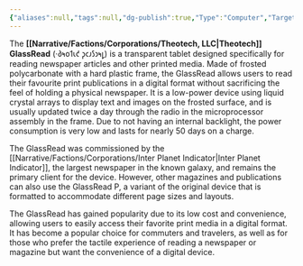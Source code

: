 ```yaml
---
{"aliases":null,"tags":null,"dg-publish":true,"Type":"Computer","Target Market":["Consumer"],"Universal Name":"·𐑔𐑰𐑴𐑑𐑧𐑒 𐑜𐑤𐑨𐑕𐑮𐑰𐑛","permalink":"/narrative/concepts/tech/theotech-products/theotech-glass-read/","dgPassFrontmatter":true}
---
```


The **[[Narrative/Factions/Corporations/Theotech, LLC\|Theotech]] GlassRead** (·𐑔𐑰𐑴𐑑𐑧𐑒 𐑜𐑤𐑨𐑕𐑮𐑰𐑛) is a transparent tablet designed specifically for reading newspaper articles and other printed media. Made of frosted polycarbonate with a hard plastic frame, the GlassRead allows users to read their favourite print publications in a digital format without sacrificing the feel of holding a physical newspaper. It is a low-power device using liquid crystal arrays to display text and images on the frosted surface, and is usually updated twice a day through the radio in the microprocessor assembly in the frame. Due to not having an internal backlight, the power consumption is very low and lasts for nearly 50 days on a charge. 

The GlassRead was commissioned by the [[Narrative/Factions/Corporations/Inter Planet Indicator\|Inter Planet Indicator]], the largest newspaper in the known galaxy, and remains the primary client for the device. However, other magazines and publications can also use the GlassRead P, a variant of the original device that is formatted to accommodate different page sizes and layouts.

The GlassRead has gained popularity due to its low cost and convenience, allowing users to easily access their favorite print media in a digital format. It has become a popular choice for commuters and travelers, as well as for those who prefer the tactile experience of reading a newspaper or magazine but want the convenience of a digital device.